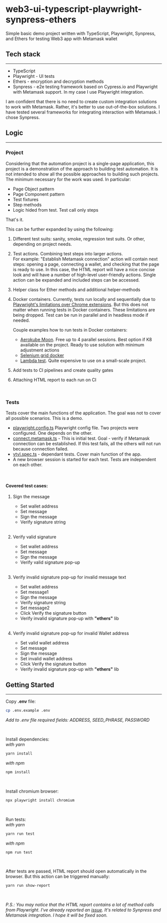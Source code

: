# web3-ui-typescript-playwright-synpress-ethers
Simple basic demo project written with TypeScript, Playwright, Synpress, and Ethers for testing Web3 app with Metamask 
wallet

## Tech stack

---
- TypeScript
- Playwright - UI tests
- Ethers - encryption and decryption methods
- Synpress - e2e testing framework based on Cypress.io and Playwright with Metamask support. 
In my case I use Playwright integration.

I am confident that there is no need to create custom integration solutions to work with Metamask.
Rather, it's better to use out-of-the-box solutions. 
I have tested several frameworks for integrating interaction with Metamask. I chose Synpress.
<br>

## Logic

---
### Project

Considering that the automation project is a single-page application, this project is a demonstration of the approach 
to building test automation. It is not intended to show all the possible approaches to building such projects. 
The minimum necessary for the work was used. In particular:
- Page Object pattern
- Page Component pattern
- Test fixtures
- Step methods
- Logic hided from test. Test call only steps



That's it.


This can be further expanded by using the following:
1. Different test suits: sanity, smoke, regression test suits. Or other, depending on project needs.
2. Test actions. Combining test steps into larger actions. <br>
For example: "Establish Metamask connection" action will contain next steps: opening a page, connecting a wallet, 
and checking that the page is ready to use. In this case, the HTML report will have a nice concise look and will have
a number of high-level user-friendly actions.
Single action can be expanded and included steps can be accessed.
3. Helper class for Ether methods and additional helper-methods 
4. Docker containers. Currently, tests run locally and sequentially due to [Playwright's limitations 
over Chrome extensions](https://playwright.dev/docs/chrome-extensions). But this does not matter when running 
tests in Docker containers. 
These limitations are being dropped. Test can be run in parallel and in headless 
mode if needed.

    Couple examples how to run tests in Docker containers: 
    * [Aerokube Moon](https://aerokube.com/moon/). Free up to 4 parallel sessions. 
Best option if K8 available on the project. Ready to use solution with minimum adjustment actions
    * [Selenium grid docker](https://playwright.dev/docs/selenium-grid#using-selenium-docker)
    * [Lambda test](https://www.lambdatest.com/playwright-testing). Quite expensive to use on a small-scale project.
   
5. Add tests to CI pipelines and create quality gates
6. Attaching HTML report to each run on CI

<br>

### Tests
Tests cover the main functions of the application. The goal was not to cover all possible scenarios. This is a demo.

* [playwright.config.ts](playwright.config.ts) Playwright config file. Two projects were configured. One depends on the 
other.
* [connect.metamask.ts](test%2Ftests%2Fconnect.metamask.ts) - This is initial test. Goal - verify if Metamask 
connection can be established. If this test fails, all the others will not run because connection failed.
* [vtvl.spec.ts](test%2Ftests%2Fvtvl.spec.ts) - dependant tests. Cover main function of the app.
* A new browser session is started for each test. Tests are independent on each other.

<br>

#### Covered test cases:
1. Sign the message
   * Set wallet address
   * Set message
   * Sign the message
   * Verify signature string

   <br>
2. Verify valid signature
   * Set wallet address
   * Set message
   * Sign the message
   * Verify valid signature pop-up
   
   <br>
3. Verify invalid signature pop-up for invalid message text
   * Set wallet address
   * Set message1
   * Sign the message
   * Verify signature string
   * Set message2
   * Click Verify the signature button
   * Verify invalid signature pop-up with **"ethers"** lib

   <br>
4. Verify invalid signature pop-up for invalid Wallet address
   * Set valid wallet address
   * Set message
   * Sign the message
   * Set invalid wallet address
   * Click Verify the signature button
   * Verify invalid signature pop-up with **"ethers"** lib


## Getting Started

---


Copy **.env** file:

```bash
cp .env.example .env
```
_Add to .env file required fields: ADDRESS, SEED_PHRASE, PASSWORD_

<br>

Install dependencies:
<br>_with yarn_
```bash
yarn install
```
_with npm_
```bash
npm install
```

<br>

Install chromium browser:
```bash
npx playwright install chromium
```

<br>

Run tests:
<br>_with yarn_
```bash
yarn run test
```
_with npm_
```bash
npm run test
```
<br>

After tests are passed, HTML report should open automatically in the browser. But this action can be triggered manually:
```bash
yarn run show-report
```
<br>

_P.S.: You may notice that the HTML report contains a lot of method calls from Playwright. I've already reported 
an [issue](https://github.com/Synthetixio/synpress/issues/743). 
It's related to Synpress and Metamask integration. I hope it will be fixed soon._

